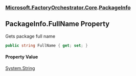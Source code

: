 ### [Microsoft.FactoryOrchestrator.Core](Microsoft_FactoryOrchestrator_Core.md 'Microsoft.FactoryOrchestrator.Core').[PackageInfo](PackageInfo.md 'Microsoft.FactoryOrchestrator.Core.PackageInfo')
## PackageInfo.FullName Property
Gets package full name  
```csharp
public string FullName { get; set; }
```
#### Property Value
[System.String](https://docs.microsoft.com/en-us/dotnet/api/System.String 'System.String')
